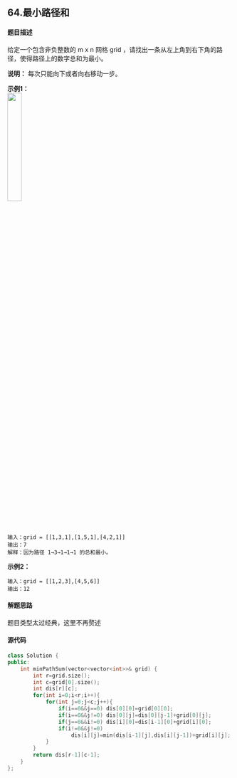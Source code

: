 ## 64.最小路径和
#### 题目描述
给定一个包含非负整数的 m x n 网格 grid ，请找出一条从左上角到右下角的路径，使得路径上的数字总和为最小。

**说明：** 每次只能向下或者向右移动一步。

**示例1：**  
<img src="https://ftp.bmp.ovh/imgs/2021/05/3916099e2f57f870.jpg" width="25%" height="25%" />

```
输入：grid = [[1,3,1],[1,5,1],[4,2,1]]
输出：7
解释：因为路径 1→3→1→1→1 的总和最小。
```
**示例2：**
```
输入：grid = [[1,2,3],[4,5,6]]
输出：12
```
#### 解题思路
题目类型太过经典，这里不再赘述
#### 源代码
```cpp
class Solution {
public:
    int minPathSum(vector<vector<int>>& grid) {
        int r=grid.size();
        int c=grid[0].size();
        int dis[r][c];
        for(int i=0;i<r;i++){
            for(int j=0;j<c;j++){
                if(i==0&&j==0) dis[0][0]=grid[0][0];
                if(i==0&&j!=0) dis[0][j]=dis[0][j-1]+grid[0][j];
                if(j==0&&i!=0) dis[i][0]=dis[i-1][0]+grid[i][0];
                if(i!=0&&j!=0)
                    dis[i][j]=min(dis[i-1][j],dis[i][j-1])+grid[i][j];
            }
        }
        return dis[r-1][c-1];
    }
};
```